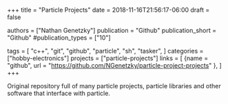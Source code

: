 +++
title = "Particle Projects"
date = 2018-11-16T21:56:17-06:00
draft = false

authors = ["Nathan Genetzky"]
publication = "Github"
publication_short = "Github"
#publication_types = ["10"]

tags = [
    "c++",
    "git",
    "github",
    "particle",
    "sh",
    "tasker",
]
categories = ["hobby-electronics"]
projects = ["particle-projects"]
links = [
    {name = "github", url = "https://github.com/NGenetzky/particle-project-projects" },
]
+++

Original repository full of many particle projects, particle libraries and
other software that interface with particle.
